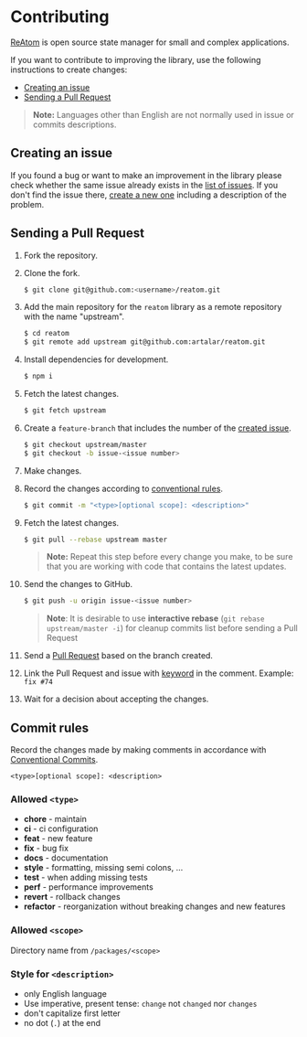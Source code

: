 # Contributing
[ReAtom](https://github.com/artalar/reatom) is open source state manager for small and complex applications. 

If you want to contribute to improving the library, use the following instructions to create changes:

- [Creating an issue](#creating-an-issue)
- [Sending a Pull Request](#sending-a-pull-request)

> **Note:** Languages other than English are not normally used in issue or commits descriptions.

## Creating an issue

If you found a bug or want to make an improvement in the library please check whether the same issue already exists in the [list of issues](https://github.com/artalar/reatom/issues). If you don't find the issue there, [create a new one](https://github.com/artalar/reatom/issues/new) including a description of the problem.


## Sending a Pull Request
1. Fork the repository.
2. Clone the fork.

    ```bash
    $ git clone git@github.com:<username>/reatom.git
    ```

3. Add the main repository for the `reatom` library as a remote repository with the name "upstream".

    ```bash
    $ cd reatom
    $ git remote add upstream git@github.com:artalar/reatom.git
    ```
4. Install dependencies for development.
    ```bash
    $ npm i
    ```

5. Fetch the latest changes.

    ```bash
    $ git fetch upstream
    ```

6. Create a `feature-branch` that includes the number of the [created issue](#creating-an-issue).

    ```bash
    $ git checkout upstream/master
    $ git checkout -b issue-<issue number>
    ```

7. Make changes.
8. Record the changes according to [conventional rules](#commit-rules).

    ```bash
    $ git commit -m "<type>[optional scope]: <description>"
    ```

9. Fetch the latest changes.

    ```bash
    $ git pull --rebase upstream master
    ```
    > **Note:** Repeat this step before every change you make, to be sure that you are working with code that contains the latest updates.

10. Send the changes to GitHub.

    ```bash
    $ git push -u origin issue-<issue number>
    ```
    > **Note**: It is desirable to use **interactive rebase** (`git rebase upstream/master -i`) for cleanup commits list before sending a Pull Request

11. Send a [Pull Request](https://github.com/artalar/reatom/compare) based on the branch created.
12. Link the Pull Request and issue with [keyword](https://help.github.com/en/articles/closing-issues-using-keywords) in the comment. Example: `fix #74`
13. Wait for a decision about accepting the changes.


## Commit rules
Record the changes made by making comments in accordance with [Conventional Commits](https://conventionalcommits.org).
```
<type>[optional scope]: <description>
```

### Allowed `<type>`
- **chore** - maintain
- **ci** - ci configuration
- **feat** - new feature
- **fix** - bug fix
- **docs** - documentation
- **style** - formatting, missing semi colons, …
- **test** - when adding missing tests
- **perf** - performance improvements
- **revert** - rollback changes
- **refactor** - reorganization without breaking changes and new features

### Allowed `<scope>`
Directory name from `/packages/<scope>`

### Style for `<description>`
- only English language
- Use imperative, present tense:  `change` not `changed` nor `changes`
- don't capitalize first letter
- no dot (`.`) at the end
